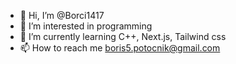 - 👋 Hi, I’m @Borci1417
- 👀 I’m interested in programming
- 🌱 I’m currently learning C++, Next.js, Tailwind css
- 📫 How to reach me boris5.potocnik@gmail.com
